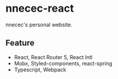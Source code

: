 # nnecec-react

nnecec's personal website.

## Feature

- React, React Router 5, React Intl
- Mobx, Styled-components, react-spring
- Typescript, Webpack
